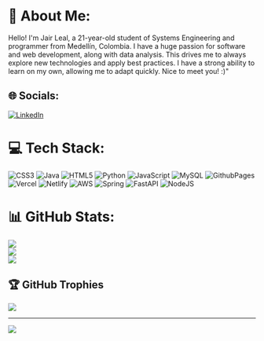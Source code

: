# 💫 About Me:
Hello! I'm Jair Leal, a 21-year-old student of Systems Engineering and programmer from Medellín, Colombia. I have a huge passion for software and web development, along with data analysis. This drives me to always explore new technologies and apply best practices. I have a strong ability to learn on my own, allowing me to adapt quickly. Nice to meet you! :)"


## 🌐 Socials:
[![LinkedIn](https://img.shields.io/badge/LinkedIn-%230077B5.svg?logo=linkedin&logoColor=white)](https://linkedin.com/in/jair-leal14/)

# 💻 Tech Stack:
![CSS3](https://img.shields.io/badge/css3-%231572B6.svg?style=flat&logo=css3&logoColor=white) ![Java](https://img.shields.io/badge/java-%23ED8B00.svg?style=flat&logo=openjdk&logoColor=white) ![HTML5](https://img.shields.io/badge/html5-%23E34F26.svg?style=flat&logo=html5&logoColor=white) ![Python](https://img.shields.io/badge/python-3670A0?style=flat&logo=python&logoColor=ffdd54) ![JavaScript](https://img.shields.io/badge/javascript-%23323330.svg?style=flat&logo=javascript&logoColor=%23F7DF1E) ![MySQL](https://img.shields.io/badge/mysql-%2300000f.svg?style=flat&logo=mysql&logoColor=white) ![GithubPages](https://img.shields.io/badge/github%20pages-121013?style=flat&logo=github&logoColor=white) ![Vercel](https://img.shields.io/badge/vercel-%23000000.svg?style=flat&logo=vercel&logoColor=white) ![Netlify](https://img.shields.io/badge/netlify-%23000000.svg?style=flat&logo=netlify&logoColor=#00C7B7) ![AWS](https://img.shields.io/badge/AWS-%23FF9900.svg?style=flat&logo=amazon-aws&logoColor=white) ![Spring](https://img.shields.io/badge/spring-%236DB33F.svg?style=flat&logo=spring&logoColor=white) ![FastAPI](https://img.shields.io/badge/FastAPI-005571?style=flat&logo=fastapi) ![NodeJS](https://img.shields.io/badge/node.js-6DA55F?style=flat&logo=node.js&logoColor=white)
# 📊 GitHub Stats:
![](https://github-readme-stats.vercel.app/api?username=JairLeal157&theme=onedark&hide_border=false&include_all_commits=true&count_private=false)<br/>
![](https://github-readme-streak-stats.herokuapp.com/?user=JairLeal157&theme=onedark&hide_border=false)<br/>
![](https://github-readme-stats.vercel.app/api/top-langs/?username=JairLeal157&theme=onedark&hide_border=false&include_all_commits=true&count_private=false&layout=compact)

## 🏆 GitHub Trophies
![](https://github-profile-trophy.vercel.app/?username=JairLeal157&theme=dracula&no-frame=false&no-bg=true&margin-w=4)

---
[![](https://visitcount.itsvg.in/api?id=JairLeal157&icon=0&color=0)](https://visitcount.itsvg.in)

<!-- Proudly created with GPRM ( https://gprm.itsvg.in ) -->
